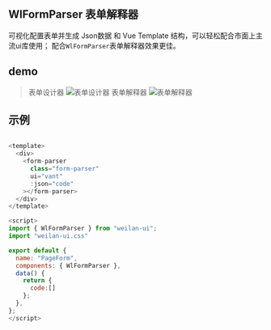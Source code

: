 ## WlFormParser 表单解释器

可视化配置表单并生成 Json数据 和 Vue Template 结构，可以轻松配合市面上主流ui库使用；
配合`WlFormParser`表单解释器效果更佳。

## demo

> 表单设计器
![表单设计器](http://wlui.oss-cn-beijing.aliyuncs.com/demo-xuanchuan/wl-form-designer-electron.png)
> 表单解释器
![表单解释器](http://wlui.oss-cn-beijing.aliyuncs.com/demo-xuanchuan/wl-form-parser.png)

## 示例
``` js

<template>
  <div>
    <form-parser
      class="form-parser"
      ui="vant"
      :json="code"
    ></form-parser>
  </div>
</template>

<script>
import { WlFormParser } from "weilan-ui";
import "weilan-ui.css"

export default {
  name: "PageForm",
  components: { WlFormParser },
  data() {
    return {
      code:[]
    };
  },
};
</script>

```
